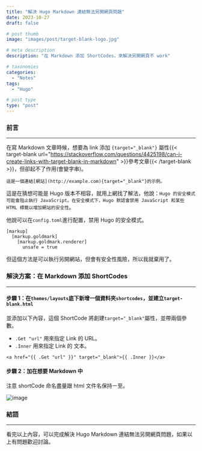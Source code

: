```yaml
---
title: "解決 Hugo Markdown 連結無法另開網頁問題"
date: 2023-10-27
draft: false

# post thumb
image: "images/post/target-blank-logo.jpg"

# meta description
description: "在 Markdown 添加 ShortCodes，來解決另開網頁不 work"

# taxonomies
categories:
  - "Notes"
tags:
  - "Hugo"

# post type
type: "post"
---
```


### 前言

---

在寫 Markdown 文章時候，想要為 link 添加 `{target="_blank"}` 屬性{{< target-blank url="https://stackoverflow.com/questions/4425198/can-i-create-links-with-target-blank-in-markdown" >}}參考文章{{< /target-blank >}}，但卻起不了作用(會變字串)。


```
這是一個連結[網站](http://example.com){target="_blank"}的示例。
```

這是在猜想可能是 Hugo 版本不相容，就用上網找了解法，他說：`Hugo 的安全模式可能會阻止執行 JavaScript。在安全模式下，Hugo 默認會禁用 JavaScript 和某些 HTML 標籤以增加網站的安全性`。

他說可以在`config.toml`進行配置，禁用 Hugo 的安全模式。

```
[markup]
  [markup.goldmark]
    [markup.goldmark.renderer]
      unsafe = true
```

但這個方法是可以執行另開網站，但會有安全性風險，所以我就棄用了。

### 解決方案：在 Markdown 添加 ShortCodes

---

#### 步驟 1：在`themes/layouts`底下新增一個資料夾`shortcodes`，並建立`target-blank.html`

並添加以下內容，這個 ShortCode 將創建`target="_blank"`屬性，並帶兩個參數。

- `.Get "url"` 用來指定 Link 的 URL。
- `.Inner` 用來指定 Link 的 文本。

```
<a href="{{ .Get "url" }}" target="_blank">{{ .Inner }}</a>
```

#### 步驟 2：加在想要 Markdown 中

注意 shortCode 命名盡量跟 html 文件名保持ㄧ至。

![image](../../../../images/post/post-7-1.jpg)

### 結語

---

看完以上內容，可以完成解決 Hugo Markdown 連結無法另開網頁問題，如果以上有問題歡迎討論。
